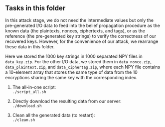 ## Tasks in this folder

In this attack stage, we do not need the intermediate values but only the pre-generated I/O data to feed into the belief propagation procedure as the known data (the plaintexts, nonces, ciphertexts, and tags), or as the reference (the pre-generated key strings) to verify the correctness of our recovered keys. However, for the convenience of our attack, we rearrange these data in this folder.

Here we stored the 1000 key strings in 1000 separated NPY files in `data_key.zip`. For the other I/O data, we stored them in `data_nonce.zip`, `data_plaintext.zip`, and `data_ciphertag.zip`, where each NPY file contains a 10-element array that stores the same type of data from the 10 encryptions sharing the same key with the corresponding index.

1. The all-in-one script:  
	`./script_all.sh`  

2. Directly download the resulting data from our server:  
	`./download.sh`  

3. Clean all the generated data (to restart):  
	`./clean.sh`  

 
